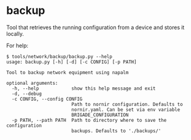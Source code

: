 backup
======

Tool that retrieves the running configuration from a device and stores it locally.

For help:

    $ tools/network/backup/backup.py --help
    usage: backup.py [-h] [-d] [-c CONFIG] [-p PATH]

    Tool to backup network equipment using napalm

    optional arguments:
      -h, --help            show this help message and exit
      -d, --debug
      -c CONFIG, --config CONFIG
                            Path to nornir configuration. Defaults to
                            nornir.yaml. Can be set via env variable
                            BRIGADE_CONFIGURATION
      -p PATH, --path PATH  Path to directory where to save the configuration
                            backups. Defaults to './backups/'
